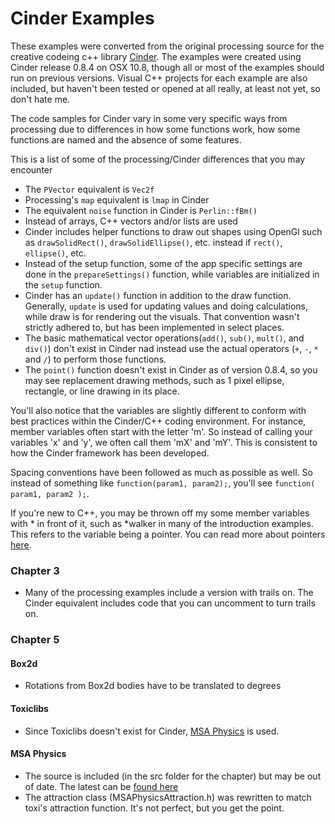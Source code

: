 Cinder Examples
===========================

These examples were converted from the original processing source for the creative codeing c++ library [Cinder](http://www.libCinder.org). The examples were created using Cinder release 0.8.4 on OSX 10.8, though all or most of the examples should run on previous versions. Visual C++ projects for each example are also included, but haven't been tested or opened at all really, at least not yet, so don't hate me.

The code samples for Cinder vary in some very specific ways from processing due to differences in how some functions work, how some functions are named and the absence of some features. 

This is a list of some of the processing/Cinder differences that you may encounter

* The ``PVector`` equivalent is ``Vec2f``
* Processing's ``map`` equivalent is ``lmap`` in Cinder
* The equivalent ``noise`` function in Cinder is ``Perlin::fBm()``
* Instead of arrays, C++ vectors and/or lists are used
* Cinder includes helper functions to draw out shapes using OpenGl such as ``drawSolidRect()``, ``drawSolidEllipse()``, etc. instead if ``rect()``, ``ellipse()``, etc.
* Instead of the setup function, some of the app specific settings are done in the ``prepareSettings()`` function, while variables are initialized in the ``setup`` function.
* Cinder has an ``update()`` function in addition to the draw function. Generally, ``update`` is used for updating values and doing calculations, while draw is for rendering out the visuals. That convention wasn't strictly adhered to, but has been implemented in select places.
* The basic mathematical vector operations(``add()``, ``sub()``, ``mult()``, and ``div()``) don't exist in Cinder nad instead use the actual operators (``+``, ``-``, ``*`` and ``/``) to perform those functions.
* The ``point()`` function doesn't exist in Cinder as of version 0.8.4, so you may see replacement drawing methods, such as 1 pixel ellipse, rectangle, or line drawing in its place.

You'll also notice that the variables are slightly different to conform with best practices within the Cinder/C++ coding environment. For instance, member variables often start with the letter 'm'. So instead of calling your variables 'x' and 'y', we often call them 'mX' and 'mY'. This is consistent to how the Cinder framework has been developed. 

Spacing conventions have been followed as much as possible as well. So instead of something like ``function(param1, param2);``, you'll see ``function( param1, param2 );``.

If you're new to C++, you may be thrown off my some member variables with * in front of it, such as *walker in many of the introduction examples. This refers to the variable being a pointer. You can read more about pointers [here](http://www.cplusplus.com/doc/tutorial/pointers/).

### Chapter 3

* Many of the processing examples include a version with trails on. The Cinder equivalent includes code that you can uncomment to turn trails on.

### Chapter 5
#### Box2d

* Rotations from Box2d bodies have to be translated to degrees

#### Toxiclibs

* Since Toxiclibs doesn't exist for Cinder, [MSA Physics](https://github.com/memo/ofxMSAPhysics) is used.

#### MSA Physics
* The source is included (in the src folder for the chapter) but may be out of date. The latest can be [found here](https://github.com/memo/ofxMSAPhysics)
* The attraction class (MSAPhysicsAttraction.h) was rewritten to match toxi's attraction function. It's not perfect, but you get the point.
